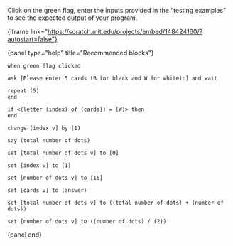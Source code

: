 Click on the green flag, enter the inputs provided in the “testing examples” to see the expected output of your program.

{iframe link="https://scratch.mit.edu/projects/embed/148424160/?autostart=false"}

{panel type="help" title="Recommended blocks"}

```scratch:split:random
when green flag clicked

ask [Please enter 5 cards (B for black and W for white):] and wait

repeat (5)
end

if <(letter (index) of (cards)) = [W]> then
end

change [index v] by (1)

say (total number of dots)
```

```scratch:split:random
set [total number of dots v] to [0]

set [index v] to [1]

set [number of dots v] to [16]

set [cards v] to (answer)

set [total number of dots v] to ((total number of dots) + (number of dots))

set [number of dots v] to ((number of dots) / (2))
```

{panel end}
